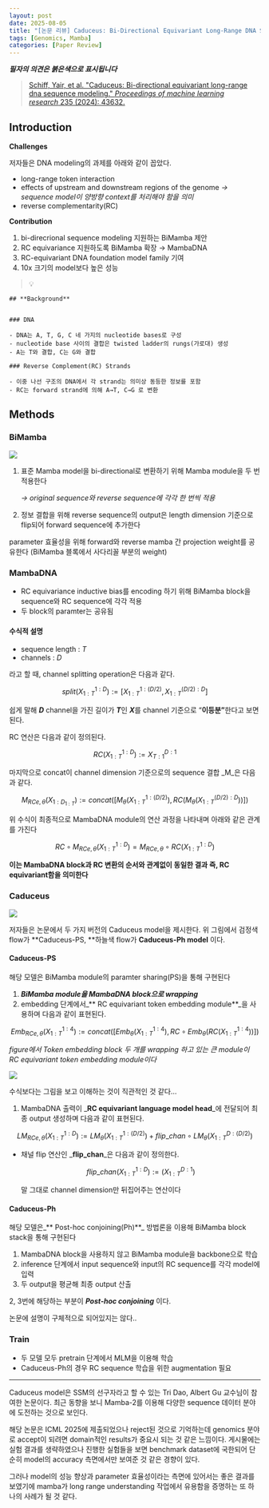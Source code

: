 ```yaml
---
layout: post
date: 2025-08-05
title: "[논문 리뷰] Caduceus: Bi-Directional Equivariant Long-Range DNA Sequence Modeling"
tags: [Genomics, Mamba]
categories: [Paper Review]
---
```


<span class="notion-red">_**필자의 의견은 붉은색으로 표시됩니다**_</span>


> [Schiff, Yair, et al. "Caduceus: Bi-directional equivariant long-range dna sequence modeling." ](https://pmc.ncbi.nlm.nih.gov/articles/PMC12189541/)[_Proceedings of machine learning research_](https://pmc.ncbi.nlm.nih.gov/articles/PMC12189541/)[ 235 (2024): 43632.](https://pmc.ncbi.nlm.nih.gov/articles/PMC12189541/)



## Introduction


**Challenges**


저자들은 DNA modeling의 과제를 아래와 같이 꼽았다.

- long-range token interaction
- effects of upstream and downstream regions of the genome 
_→ sequence model이 양방향 context를 처리해야 함을 의미_
- reverse complementarity(RC)

**Contribution**

1. bi-direcrional sequence modeling 지원하는 BiMamba 제안
1. RC equivariance 지원하도록 BiMamba 확장 → MambaDNA
1. RC-equivariant DNA foundation model family 기여
1. 10x 크기의 model보다 높은 성능

> 💡 


	## **Background**


	### DNA

	- DNA는 A, T, G, C 네 가지의 nucleotide bases로 구성
	- nucleotide base 사이의 결합은 twisted ladder의 rungs(가로대) 생성
	- A는 T와 결합, C는 G와 결합

	### Reverse Complement(RC) Strands

	- 이중 나선 구조의 DNA에서 각 strand는 의미상 동등한 정보를 포함
	- RC는 forward strand에 의해 A→T, C→G 로 변환


## Methods



### BiMamba


![](https://prod-files-secure.s3.us-west-2.amazonaws.com/542b861c-36a8-4051-84e5-8804b6728dba/2c247d59-7815-4980-99f0-8f0d21f445a7/image.png?X-Amz-Algorithm=AWS4-HMAC-SHA256&X-Amz-Content-Sha256=UNSIGNED-PAYLOAD&X-Amz-Credential=ASIAZI2LB4664RB34D52%2F20251010%2Fus-west-2%2Fs3%2Faws4_request&X-Amz-Date=20251010T220115Z&X-Amz-Expires=3600&X-Amz-Security-Token=IQoJb3JpZ2luX2VjEF4aCXVzLXdlc3QtMiJIMEYCIQCSAcExwsLXeyq1w%2F8mmAqGJ2uV7Ok6LJjF1dtOge9ZiAIhALh4fVXB3sFAJgiF%2FgzGCFR0ZznrrnNSRucc6%2FADU2KtKogECPf%2F%2F%2F%2F%2F%2F%2F%2F%2F%2FwEQABoMNjM3NDIzMTgzODA1IgwpZ846A5qZYHo%2Fn1Eq3AOxw%2BChTZPZ3YPCR7XryDmoriMDQ2D%2FHiBoNRjwQLxGyS3pUm1RQbK%2FUVfSIlo4RDDFNdKTWNLiiVSmSwtE%2BnX1VvBFI6HxAl%2Bc%2BInOFuBM3i4SslVy5UvRHU7SndM1bJyvc%2BXjPg4TG2Q6zEOftFSvDKjkkOdxnjpoWGgRpg1vHafXHbnwHUcipCtdhQSgDsadSrAUNTKoT9qfN5KPn%2BSd0weXe2Y3ZKVEq4VuMLPyz0DNqdKALCQJS5sCAXOQIAcIlwPfq4v8Mn4GW%2FmX4JALC5pgajwUUvuH98CxiZQJtRNIlxjBxsJFNuUdRU7zIdzgqqSr0YV5Se%2F13o62ABXEfdBU5K162wf%2FNvxWjm8MQ89dTNIZtFM2jcRQqR%2FtKorXuvIs%2B6kRYeXpLqXxh03DeOkCihbw57AJsl3ItxGVzAY%2F7nO8Dma1vNyxNXdTS%2F1G3BXMPHLmAp70Uvuzf1Ka57csf5tJ0JyOjRTr%2BFtmijIlYy%2Bpy3j9CwFvKgSuMvWioNejcofWPLtvUvpOiKIs3S34XkjBXO51nHY9nkvb9pfd9eIDJ9RHb5fxuBCXoVKsFQSxn5C0BI%2BCw20WJbsPqRzOlbJOJYG4geQrVtpehDdD69kN%2Bjs8%2BoEEKTCQgabHBjqkAbMZvm8cbA2v0HE3%2BRthhdlEjEwmkhUf3vie6SPiLBqMZhTkcRICn4vH4b4wHzrktWV5RkMBA1wLqMMQQabvG3t3Lc%2BTOYAe%2Broh6vkU9OpQMv6hxQztF2MzTUtnmyzRhUJUCu3HBzc1G7qUQL5Bf6uhr2pfc5ywZLsLoFsbOkfM46rKo1gtE%2Fuwm0pnJAQzjtsFIWXCt0cdpH1o%2BkXK0%2BMvelxQ&X-Amz-Signature=78bcf8a0a8271f1409b08e2be87c327c932118f7790ebedb47e7df386383a8bc&X-Amz-SignedHeaders=host&x-amz-checksum-mode=ENABLED&x-id=GetObject)

1. 표준 Mamba model을 bi-directional로 변환하기 위해 Mamba module을 두 번 적용한다

	_→ original sequence와 reverse sequence에 각각 한 번씩 적용_

1. 정보 결합을 위해 reverse sequence의 output은 length dimension 기준으로 flip되어 forward sequence에 추가한다

parameter 효율성을 위해 forward와 reverse mamba 간 projection weight를 공유한다 (BiMamba 블록에서 사다리꼴 부분의 weight)



### MambaDNA

- RC equivariance inductive bias를 encoding 하기 위해 BiMamba block을 sequence와 RC sequence에 각각 적용
- 두 block의 paramter는 공유됨


#### 수식적 설명

- sequence length : _T_
- channels : _D_

라고 할 때,  channel splitting operation은 다음과 같다.


$$
split(X^{1:D}_{1:T}):=[X^{1:(D/2)}_{1:T},X^{(D/2):D}_{1:T}]
$$


<span class="notion-red">쉽게 말해 </span><span class="notion-red">_**D**_</span><span class="notion-red"> channel을 가진 길이가 </span><span class="notion-red">_**T**_</span><span class="notion-red">인 </span><span class="notion-red">_**X**_</span><span class="notion-red">를 channel 기준으로 “</span><span class="notion-red">**이등분”**</span><span class="notion-red">한다고 보면 된다.</span>


RC 연산은 다음과 같이 정의된다.


$$
RC(X^{1:D}_{1:T}):=X^{D:1}_{T:1}
$$


마지막으로 concat이 channel dimension 기준으로의 sequence 결합 _M_은 다음과 같다.


$$
M_{RCe,\theta}(X_{1:D_{1:T}}):=concat([M_{\theta}(X^{1:(D/2)}_{1:T}),RC(M_{\theta}(X^{(D/2):D}_{1:T}))])
$$


위 수식이 최종적으로 MambaDNA module의 연산 과정을 나타내며 아래와 같은 관계를 가진다


$$
RC\circ M_{RCe,\theta}(X^{1:D}_{1:T}) = M_{RCe,\theta} \circ RC(X^{1:D}_{1:T})
$$


**이는 MambaDNA block과 RC 변환의 순서와 관계없이 동일한 결과 즉, RC equivariant함을 의미한다**



### Caduceus


![](https://prod-files-secure.s3.us-west-2.amazonaws.com/542b861c-36a8-4051-84e5-8804b6728dba/f94a60d7-8145-473b-aef9-7c68d3ec604a/image.png?X-Amz-Algorithm=AWS4-HMAC-SHA256&X-Amz-Content-Sha256=UNSIGNED-PAYLOAD&X-Amz-Credential=ASIAZI2LB4664RB34D52%2F20251010%2Fus-west-2%2Fs3%2Faws4_request&X-Amz-Date=20251010T220115Z&X-Amz-Expires=3600&X-Amz-Security-Token=IQoJb3JpZ2luX2VjEF4aCXVzLXdlc3QtMiJIMEYCIQCSAcExwsLXeyq1w%2F8mmAqGJ2uV7Ok6LJjF1dtOge9ZiAIhALh4fVXB3sFAJgiF%2FgzGCFR0ZznrrnNSRucc6%2FADU2KtKogECPf%2F%2F%2F%2F%2F%2F%2F%2F%2F%2FwEQABoMNjM3NDIzMTgzODA1IgwpZ846A5qZYHo%2Fn1Eq3AOxw%2BChTZPZ3YPCR7XryDmoriMDQ2D%2FHiBoNRjwQLxGyS3pUm1RQbK%2FUVfSIlo4RDDFNdKTWNLiiVSmSwtE%2BnX1VvBFI6HxAl%2Bc%2BInOFuBM3i4SslVy5UvRHU7SndM1bJyvc%2BXjPg4TG2Q6zEOftFSvDKjkkOdxnjpoWGgRpg1vHafXHbnwHUcipCtdhQSgDsadSrAUNTKoT9qfN5KPn%2BSd0weXe2Y3ZKVEq4VuMLPyz0DNqdKALCQJS5sCAXOQIAcIlwPfq4v8Mn4GW%2FmX4JALC5pgajwUUvuH98CxiZQJtRNIlxjBxsJFNuUdRU7zIdzgqqSr0YV5Se%2F13o62ABXEfdBU5K162wf%2FNvxWjm8MQ89dTNIZtFM2jcRQqR%2FtKorXuvIs%2B6kRYeXpLqXxh03DeOkCihbw57AJsl3ItxGVzAY%2F7nO8Dma1vNyxNXdTS%2F1G3BXMPHLmAp70Uvuzf1Ka57csf5tJ0JyOjRTr%2BFtmijIlYy%2Bpy3j9CwFvKgSuMvWioNejcofWPLtvUvpOiKIs3S34XkjBXO51nHY9nkvb9pfd9eIDJ9RHb5fxuBCXoVKsFQSxn5C0BI%2BCw20WJbsPqRzOlbJOJYG4geQrVtpehDdD69kN%2Bjs8%2BoEEKTCQgabHBjqkAbMZvm8cbA2v0HE3%2BRthhdlEjEwmkhUf3vie6SPiLBqMZhTkcRICn4vH4b4wHzrktWV5RkMBA1wLqMMQQabvG3t3Lc%2BTOYAe%2Broh6vkU9OpQMv6hxQztF2MzTUtnmyzRhUJUCu3HBzc1G7qUQL5Bf6uhr2pfc5ywZLsLoFsbOkfM46rKo1gtE%2Fuwm0pnJAQzjtsFIWXCt0cdpH1o%2BkXK0%2BMvelxQ&X-Amz-Signature=31ec24cd4294634b4f3ed832a86c53f3130a5d35a541888bd2eabba42f9f7c20&X-Amz-SignedHeaders=host&x-amz-checksum-mode=ENABLED&x-id=GetObject)


저자들은 논문에서 두 가지 버전의 Caduceus model을 제시한다. 위 그림에서 검정색 flow가 **Caduceus-PS, **하늘색 flow가 **Caduceus-Ph model** 이다.



#### Caduceus-PS


해당 모델은 BiMamba module의 paramter sharing(PS)을 통해 구현된다

1. _**BiMamba module을 MambaDNA block으로 wrapping**_
1. embedding 단계에서_** RC equivariant token embedding module**_을 사용하며 다음과 같이 표현된다.

$$
Emb_{RCe,\theta}(X^{1:4}_{1:T}):=concat([Emb_{\theta}(X^{1:4}_{1:T}),RC \circ Emb_{\theta}(RC(X^{1:4}_{1:T}))])
$$


_figure에서 Token embedding block 두 개를 wrapping 하고 있는 큰 module이 RC equivariant token embedding module이다_


![](https://prod-files-secure.s3.us-west-2.amazonaws.com/542b861c-36a8-4051-84e5-8804b6728dba/b175e4da-71eb-4e91-8c23-a06dabe673c9/image.png?X-Amz-Algorithm=AWS4-HMAC-SHA256&X-Amz-Content-Sha256=UNSIGNED-PAYLOAD&X-Amz-Credential=ASIAZI2LB4664RB34D52%2F20251010%2Fus-west-2%2Fs3%2Faws4_request&X-Amz-Date=20251010T220115Z&X-Amz-Expires=3600&X-Amz-Security-Token=IQoJb3JpZ2luX2VjEF4aCXVzLXdlc3QtMiJIMEYCIQCSAcExwsLXeyq1w%2F8mmAqGJ2uV7Ok6LJjF1dtOge9ZiAIhALh4fVXB3sFAJgiF%2FgzGCFR0ZznrrnNSRucc6%2FADU2KtKogECPf%2F%2F%2F%2F%2F%2F%2F%2F%2F%2FwEQABoMNjM3NDIzMTgzODA1IgwpZ846A5qZYHo%2Fn1Eq3AOxw%2BChTZPZ3YPCR7XryDmoriMDQ2D%2FHiBoNRjwQLxGyS3pUm1RQbK%2FUVfSIlo4RDDFNdKTWNLiiVSmSwtE%2BnX1VvBFI6HxAl%2Bc%2BInOFuBM3i4SslVy5UvRHU7SndM1bJyvc%2BXjPg4TG2Q6zEOftFSvDKjkkOdxnjpoWGgRpg1vHafXHbnwHUcipCtdhQSgDsadSrAUNTKoT9qfN5KPn%2BSd0weXe2Y3ZKVEq4VuMLPyz0DNqdKALCQJS5sCAXOQIAcIlwPfq4v8Mn4GW%2FmX4JALC5pgajwUUvuH98CxiZQJtRNIlxjBxsJFNuUdRU7zIdzgqqSr0YV5Se%2F13o62ABXEfdBU5K162wf%2FNvxWjm8MQ89dTNIZtFM2jcRQqR%2FtKorXuvIs%2B6kRYeXpLqXxh03DeOkCihbw57AJsl3ItxGVzAY%2F7nO8Dma1vNyxNXdTS%2F1G3BXMPHLmAp70Uvuzf1Ka57csf5tJ0JyOjRTr%2BFtmijIlYy%2Bpy3j9CwFvKgSuMvWioNejcofWPLtvUvpOiKIs3S34XkjBXO51nHY9nkvb9pfd9eIDJ9RHb5fxuBCXoVKsFQSxn5C0BI%2BCw20WJbsPqRzOlbJOJYG4geQrVtpehDdD69kN%2Bjs8%2BoEEKTCQgabHBjqkAbMZvm8cbA2v0HE3%2BRthhdlEjEwmkhUf3vie6SPiLBqMZhTkcRICn4vH4b4wHzrktWV5RkMBA1wLqMMQQabvG3t3Lc%2BTOYAe%2Broh6vkU9OpQMv6hxQztF2MzTUtnmyzRhUJUCu3HBzc1G7qUQL5Bf6uhr2pfc5ywZLsLoFsbOkfM46rKo1gtE%2Fuwm0pnJAQzjtsFIWXCt0cdpH1o%2BkXK0%2BMvelxQ&X-Amz-Signature=9d78ab48085a6553b5056f8b58e023f870cf069144d5c7f9a419e6cf447bdc61&X-Amz-SignedHeaders=host&x-amz-checksum-mode=ENABLED&x-id=GetObject)


<span class="notion-red">수식보다는 그림을 보고 이해하는 것이 직관적인 것 같다…</span>

1. MambaDNA 출력이 _**RC equivariant language model head**_에 전달되어 최종 output 생성하며 다음과 같이 표현된다.

$$
LM_{RCe,\theta}(X^{1:D}_{1:T}):= LM_{\theta}(X^{1:(D/2)}_{1:T})+flip\_chan\circ LM_{\theta}(X^{D:(D/2)}_{1:T})
$$

- 채널 flip 연산인 _**flip\_chan**_은 다음과 같이 정의한다.

	$$
	flip\_chan(X^{1:D}_{1:T}):=(X^{D:1}_{1:T})
	$$


	말 그대로 channel dimension만 뒤집어주는 연산이다



#### Caduceus-Ph


해당 모델은_** Post-hoc conjoining(Ph)**_ 방법론을 이용해 BiMamba block stack을 통해 구현된다

1. MambaDNA block을 사용하지 않고 BiMamba module을 backbone으로 학습
1. inference 단계에서 input sequence와 input의 RC sequence를 각각 model에 입력
1. 두 output을 평균해 최종 output 산출

2, 3번에 해당하는 부분이 _**Post-hoc conjoining**_ 이다.


<span class="notion-red">논문에 설명이 구체적으로 되어있지는 않다..</span>



### Train

- 두 모델 모두 pretrain 단계에서 MLM을 이용해 학습
- Caduceus-Ph의 경우 RC sequence 학습을 위한 augmentation 필요

---


<span class="notion-red">Caduceus model은 SSM의 선구자라고 할 수 있는 Tri Dao, Albert Gu 교수님이 참여한 논문이다. 최근 동향을 보니 Mamba-2를 이용해 다양한 sequence 데이터 분야에 도전하는 것으로 보인다.</span>


<span class="notion-red">해당 논문은 ICML 2025에 제출되었으나 reject된 것으로 기억하는데 genomics 분야로 accept이 되려면 domain적인 results가 중요시 되는 것 같은 느낌이다. 게시물에는 실험 결과를 생략하였으나 진행한 실험들을 보면 benchmark dataset에 국한되어 단순히 model의 accuracy 측면에서만 보여준 것 같은 경향이 있다.</span>


<span class="notion-red">그러나 model의 성능 향상과 parameter 효율성이라는 측면에 있어서는 좋은 결과를 보였기에 mamba가 long range understanding 작업에서 유용함을 증명하는 또 하나의 사례가 될 것 같다.</span>

